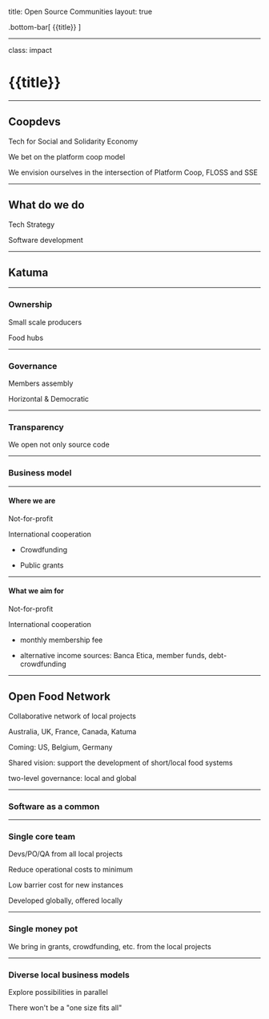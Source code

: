 title: Open Source Communities
layout: true

<!-- This slide will serve as the base layout for all your slides -->
.bottom-bar[
  {{title}}
]

---

class: impact

# {{title}}

---

## Coopdevs

Tech for Social and Solidarity Economy

We bet on the platform coop model

We envision ourselves in the intersection of Platform Coop, FLOSS and SSE

---

## What do we do

Tech Strategy

Software development

---

## Katuma

---

### Ownership

Small scale producers

Food hubs

---

### Governance

Members assembly

Horizontal & Democratic

---

### Transparency

We open not only source code

---

### Business model

---

#### Where we are

Not-for-profit

International cooperation

- Crowdfunding

- Public grants

---

#### What we aim for

Not-for-profit

International cooperation

+ monthly membership fee

+ alternative income sources: Banca Etica, member funds, debt-crowdfunding

---

## Open Food Network

Collaborative network of local projects

Australia, UK, France, Canada, Katuma

Coming: US, Belgium, Germany

Shared vision: support the development of short/local food systems

two-level governance: local and global

---

### Software as a common

---

### Single core team

Devs/PO/QA from all local projects

Reduce operational costs to minimum

Low barrier cost for new instances

Developed globally, offered locally

---

### Single money pot

We bring in grants, crowdfunding, etc. from the local projects

---

### Diverse local business models

Explore possibilities in parallel

There won't be a "one size fits all"
